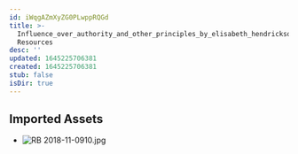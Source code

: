 ```yaml
---
id: iWqgAZmXyZG0PLwppRQGd
title: >-
  Influence_over_authority_and_other_principles_by_elisabeth_hendrickson 2
  Resources
desc: ''
updated: 1645225706381
created: 1645225706381
stub: false
isDir: true
---
```

## Imported Assets
- ![RB 2018-11-0910.jpg](/assets/rb-2018-11-0910.jpg)
